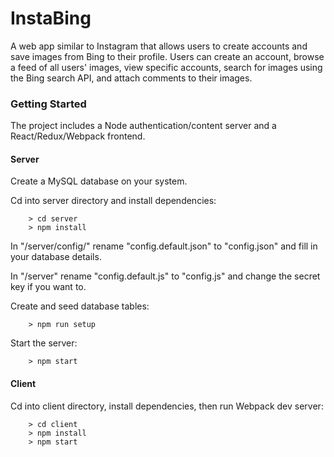 # InstaBing

A web app similar to Instagram that allows users to create accounts and save images from Bing to their profile. Users can create an account, browse a feed of all users' images, view specific accounts, search for images using the Bing search API, and attach comments to their images.


### Getting Started
The project includes a Node authentication/content server and a React/Redux/Webpack frontend.

#### Server
Create a MySQL database on your system.

Cd into server directory and install dependencies:
```
	> cd server
	> npm install
```

In "/server/config/" rename "config.default.json" to "config.json" and fill in your database details.

In "/server" rename "config.default.js" to "config.js" and change the secret key if you want to.


Create and seed database tables:

```
	> npm run setup
```

Start the server:
```
	> npm start
```

#### Client
Cd into client directory, install dependencies, then run Webpack dev server:
```
	> cd client
	> npm install
	> npm start
```
